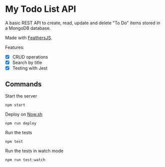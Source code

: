 # My Todo List API

A basic REST API to create, read, update and delete "To Do" items stored in a MongoDB database.

Made with [FeathersJS](https://feathersjs.com/).

Features:

- [x] CRUD operations
- [x] Search by title
- [x] Testing with Jest

## Commands

Start the server

```
npm start
```

Deploy on [Now.sh](https://zeit.co/now)

```
npm run deploy
```

Run the tests

```
npm test
```

Run the tests in watch mode

```
npm run test:watch
```
